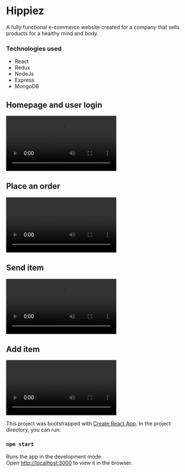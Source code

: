 # Hippiez
A fully functional e-commerce website created for a company that sells products for a healthy mind and body. 

### Technologies used
* React
* Redux
* NodeJs
* Express
* MongoDB

## Homepage and user login

![](homepage-userlogin.mp4)

## Place an order

![](order-plaatsen.mp4)

## Send item

![](product-verzenden.mp4)

## Add item

![](product-toevoegen.mp4)


This project was bootstrapped with [Create React App](https://github.com/facebook/create-react-app).
In the project directory, you can run:

### `npm start`

Runs the app in the development mode.<br />
Open [http://localhost:3000](http://localhost:3000) to view it in the browser.